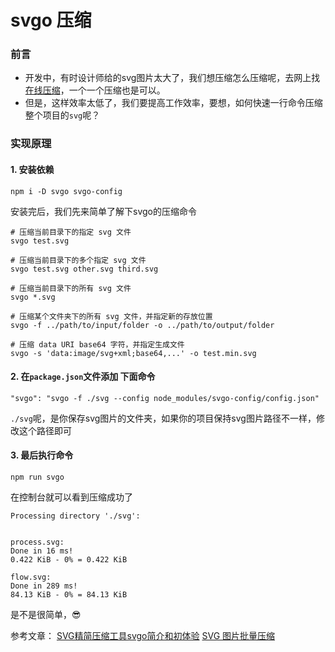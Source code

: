 # svgo 压缩

### 前言

- 开发中，有时设计师给的svg图片太大了，我们想压缩怎么压缩呢，去网上找[在线压缩](https://www.zhangxinxu.com/sp/svgo/)，一个一个压缩也是可以。
- 但是，这样效率太低了，我们要提高工作效率，要想，如何快速一行命令压缩整个项目的`svg`呢？

### 实现原理

#### 1. 安装依赖

```
npm i -D svgo svgo-config
```

安装完后，我们先来简单了解下svgo的压缩命令

```
# 压缩当前目录下的指定 svg 文件
svgo test.svg 

# 压缩当前目录下的多个指定 svg 文件
svgo test.svg other.svg third.svg 

# 压缩当前目录下的所有 svg 文件
svgo *.svg 

# 压缩某个文件夹下的所有 svg 文件，并指定新的存放位置
svgo -f ../path/to/input/folder -o ../path/to/output/folder 

# 压缩 data URI base64 字符，并指定生成文件
svgo -s 'data:image/svg+xml;base64,...' -o test.min.svg 
```


#### 2. 在`package.json`文件添加 下面命令


```
"svgo": "svgo -f ./svg --config node_modules/svgo-config/config.json"
```

`./svg`呢，是你保存svg图片的文件夹，如果你的项目保持svg图片路径不一样，修改这个路径即可


#### 3. 最后执行命令

```
npm run svgo
```

在控制台就可以看到压缩成功了

```
Processing directory './svg':


process.svg:
Done in 16 ms!
0.422 KiB - 0% = 0.422 KiB

flow.svg:
Done in 289 ms!
84.13 KiB - 0% = 84.13 KiB
```

是不是很简单，😎

参考文章：
[SVG精简压缩工具svgo简介和初体验](https://www.zhangxinxu.com/wordpress/2016/02/svg-compress-tool-svgo-experience/)
[SVG 图片批量压缩](https://urz.one/cn/2020-06-12/svg-compressor/)